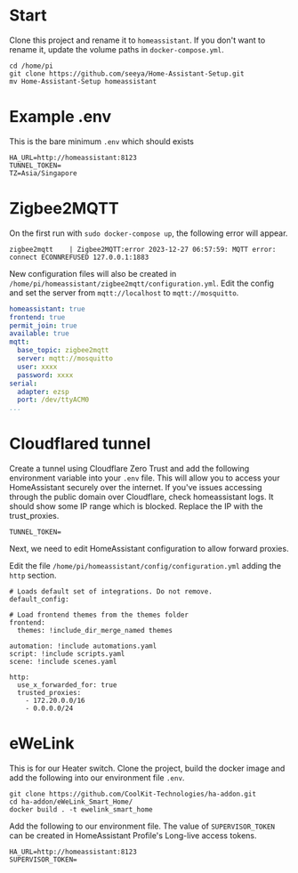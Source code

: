 # Start

Clone this project and rename it to `homeassistant`. If you don't want to rename it, update the volume paths in `docker-compose.yml`.

```
cd /home/pi
git clone https://github.com/seeya/Home-Assistant-Setup.git
mv Home-Assistant-Setup homeassistant
```

# Example .env

This is the bare minimum `.env` which should exists

```
HA_URL=http://homeassistant:8123
TUNNEL_TOKEN=
TZ=Asia/Singapore
```

# Zigbee2MQTT

On the first run with `sudo docker-compose up`, the following error will appear.

```
zigbee2mqtt    | Zigbee2MQTT:error 2023-12-27 06:57:59: MQTT error: connect ECONNREFUSED 127.0.0.1:1883
```

New configuration files will also be created in `/home/pi/homeassistant/zigbee2mqtt/configuration.yml`.
Edit the config and set the server from `mqtt://localhost` to `mqtt://mosquitto`.

```yaml
homeassistant: true
frontend: true
permit_join: true
available: true
mqtt:
  base_topic: zigbee2mqtt
  server: mqtt://mosquitto
  user: xxxx
  password: xxxx
serial:
  adapter: ezsp
  port: /dev/ttyACM0
...
```

# Cloudflared tunnel

Create a tunnel using Cloudflare Zero Trust and add the following environment variable into your `.env` file.
This will allow you to access your HomeAssistant securely over the internet.
If you've issues accessing through the public domain over Cloudflare, check homeassistant logs. It should show some IP range which is blocked.
Replace the IP with the trust_proxies.

```
TUNNEL_TOKEN=
```

Next, we need to edit HomeAssistant configuration to allow forward proxies.

Edit the file `/home/pi/homeassistant/config/configuration.yml` adding the `http` section.

```
# Loads default set of integrations. Do not remove.
default_config:

# Load frontend themes from the themes folder
frontend:
  themes: !include_dir_merge_named themes

automation: !include automations.yaml
script: !include scripts.yaml
scene: !include scenes.yaml

http:
  use_x_forwarded_for: true
  trusted_proxies:
    - 172.20.0.0/16
    - 0.0.0.0/24
```

# eWeLink

This is for our Heater switch. Clone the project, build the docker image and add the following into our environment file `.env`.

```
git clone https://github.com/CoolKit-Technologies/ha-addon.git
cd ha-addon/eWeLink_Smart_Home/
docker build . -t ewelink_smart_home
```

Add the following to our environment file. The value of `SUPERVISOR_TOKEN` can be created in HomeAssistant Profile's Long-live access tokens. 

```
HA_URL=http://homeassistant:8123
SUPERVISOR_TOKEN=
```
